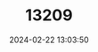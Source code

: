 ---
title: "13209"
category: "Mesechinus hughi"
draft: false
date: 2024-02-22 13:03:50
languages:
  English: ["Shaanxi Hedgehog", "Hugh's Hedgehog"]
  Chinese: ["Lin Wei"]
---